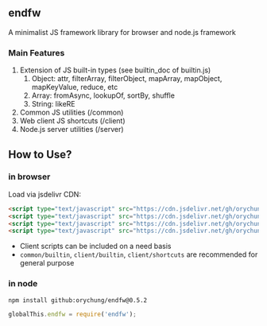 ## endfw
A minimalist JS framework library for browser and node.js framework

### Main Features

1. Extension of JS built-in types (see builtin_doc of builtin.js)
    1. Object: attr, filterArray, filterObject, mapArray, mapObject, mapKeyValue, reduce, etc
    1. Array: fromAsync, lookupOf, sortBy, shuffle
    1. String: likeRE
1. Common JS utilities (/common)
1. Web client JS shortcuts (/client)
1. Node.js server utilities (/server)

## How to Use?

### in browser
Load via jsdelivr CDN:
```html
<script type="text/javascript" src="https://cdn.jsdelivr.net/gh/orychung/endfw@0.5.2/common/builtin.js"></script>
<script type="text/javascript" src="https://cdn.jsdelivr.net/gh/orychung/endfw@0.5.2/client/builtin.js"></script>
<script type="text/javascript" src="https://cdn.jsdelivr.net/gh/orychung/endfw@0.5.2/client/shortcuts.js"></script>
<script type="text/javascript" src="https://cdn.jsdelivr.net/gh/orychung/endfw@0.5.2/client/music.js" charset="utf-8"></script>
```

* Client scripts can be included on a need basis
* `common/builtin`, `client/builtin`, `client/shortcuts` are recommended for general purpose

### in node
```bash
npm install github:orychung/endfw@0.5.2
```
```javascript
globalThis.endfw = require('endfw');
```
